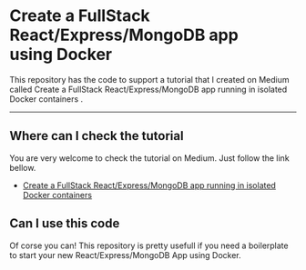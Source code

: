 # Create a FullStack React/Express/MongoDB app using Docker

This repository has the code to support a tutorial that I created on Medium called Create a FullStack React/Express/MongoDB app running in isolated Docker containers
.
___

## Where can I check the tutorial

You are very welcome to check the tutorial on Medium. Just follow the link bellow.

- [Create a FullStack React/Express/MongoDB app running in isolated Docker containers](https://medium.com/p/c3e3e21c4074/edit)

## Can I use this code

Of corse you can! This repository is pretty usefull if you need a boilerplate to start your new React/Express/MongoDB App using Docker.
